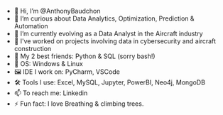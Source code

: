 - 👋 Hi, I’m @AnthonyBaudchon
- 👀 I’m curious about Data Analytics, Optimization, Prediction & Automation
- 🌱 I’m currently evolving as a Data Analyst in the Aircraft industry
- 💞️ I've worked on projects involving data in cybersecurity and aircraft construction
- 🐸 My 2 best friends: Python & SQL (sorry bash!)
- 💾 OS: Windows & Linux
- 🖼️ IDE I work on: PyCharm, VSCode
- 🛠️ Tools I use: Excel, MySQL, Jupyter, PowerBI, Neo4j, MongoDB
- 📫 To reach me: Linkedin
- ⚡ Fun fact: I love Breathing & climbing trees.
